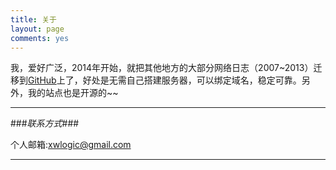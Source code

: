 ```yaml
---
title: 关于
layout: page
comments: yes
---
```


我，爱好广泛，2014年开始，就把其他地方的大部分网络日志（2007~2013）迁移到[GitHub](https://github.com/xwlogic "GitHub")上了，好处是无需自己搭建服务器，可以绑定域名，稳定可靠。另外，我的站点也是开源的~~

-------

###*联系方式*###

个人邮箱:[xwlogic@gmail.com](mailto:xwlogic@gmail.com)

----
